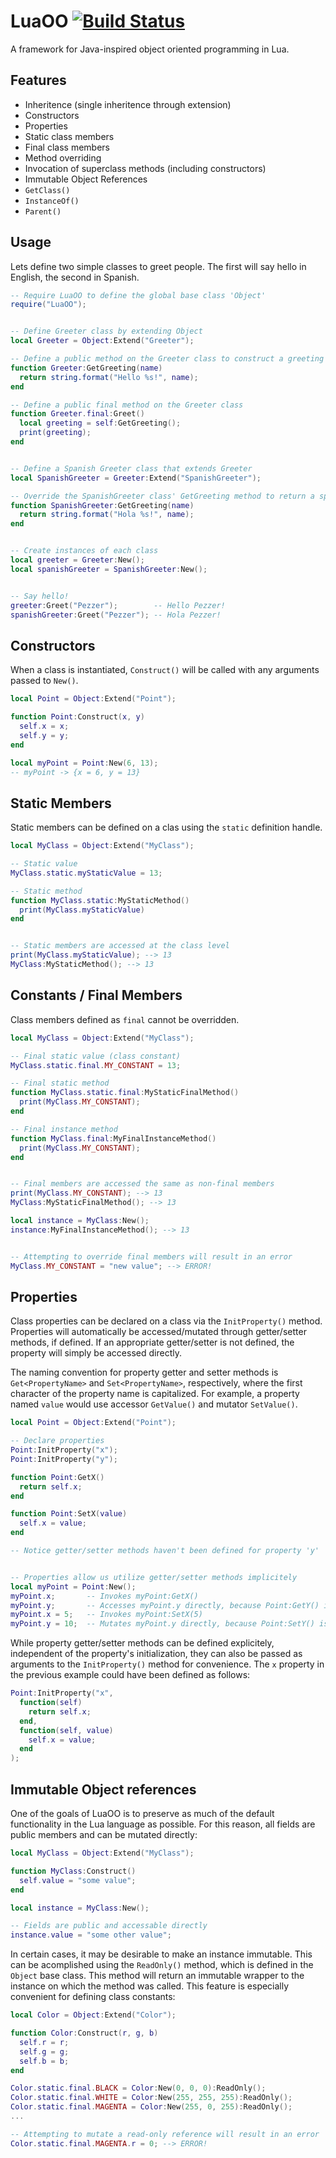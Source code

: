 LuaOO [![Build Status](https://travis-ci.org/Pezzer13/LuaOO.png?branch=master)](https://travis-ci.org/Pezzer13/LuaOO)
=====
A framework for Java-inspired object oriented programming in Lua.

Features
-----------
- Inheritence (single inheritence through extension)
- Constructors
- Properties
- Static class members
- Final class members
- Method overriding
- Invocation of superclass methods (including constructors)
- Immutable Object References
- `GetClass()`
- `InstanceOf()`
- `Parent()`

Usage
-----
Lets define two simple classes to greet people. The first will say hello in English, the second in Spanish.
```Lua
-- Require LuaOO to define the global base class 'Object'
require("LuaOO");


-- Define Greeter class by extending Object
local Greeter = Object:Extend("Greeter");

-- Define a public method on the Greeter class to construct a greeting
function Greeter:GetGreeting(name)
  return string.format("Hello %s!", name);
end

-- Define a public final method on the Greeter class
function Greeter.final:Greet()
  local greeting = self:GetGreeting();
  print(greeting);
end


-- Define a Spanish Greeter class that extends Greeter
local SpanishGreeter = Greeter:Extend("SpanishGreeter");

-- Override the SpanishGreeter class' GetGreeting method to return a spanish greeting
function SpanishGreeter:GetGreeting(name)
  return string.format("Hola %s!", name);
end


-- Create instances of each class
local greeter = Greeter:New();
local spanishGreeter = SpanishGreeter:New();


-- Say hello!
greeter:Greet("Pezzer");        -- Hello Pezzer!
spanishGreeter:Greet("Pezzer"); -- Hola Pezzer!
```


Constructors
------------
When a class is instantiated, `Construct()` will be called with any arguments passed to `New()`.
```Lua
local Point = Object:Extend("Point");

function Point:Construct(x, y)
  self.x = x;
  self.y = y;
end

local myPoint = Point:New(6, 13);
-- myPoint -> {x = 6, y = 13}
```


Static Members
--------------
Static members can be defined on a clas using the `static` definition handle.
```Lua
local MyClass = Object:Extend("MyClass");

-- Static value
MyClass.static.myStaticValue = 13;

-- Static method
function MyClass.static:MyStaticMethod()
  print(MyClass.myStaticValue)
end


-- Static members are accessed at the class level
print(MyClass.myStaticValue); --> 13
MyClass:MyStaticMethod(); --> 13
```

Constants / Final Members
-------------------------
Class members defined as `final` cannot be overridden.
```Lua
local MyClass = Object:Extend("MyClass");

-- Final static value (class constant)
MyClass.static.final.MY_CONSTANT = 13;

-- Final static method
function MyClass.static.final:MyStaticFinalMethod()
  print(MyClass.MY_CONSTANT);
end

-- Final instance method
function MyClass.final:MyFinalInstanceMethod()
  print(MyClass.MY_CONSTANT);
end


-- Final members are accessed the same as non-final members
print(MyClass.MY_CONSTANT); --> 13
MyClass:MyStaticFinalMethod(); --> 13

local instance = MyClass:New();
instance:MyFinalInstanceMethod(); --> 13


-- Attempting to override final members will result in an error
MyClass.MY_CONSTANT = "new value"; --> ERROR!
```

Properties
----------
Class properties can be declared on a class via the `InitProperty()` method. Properties will automatically be
accessed/mutated through getter/setter methods, if defined. If an appropriate getter/setter is not defined, the
property will simply be accessed directly.

The naming convention for property getter and setter methods is `Get<PropertyName>` and `Set<PropertyName>`,
respectively, where the first character of the property name is capitalized. For example, a property named `value`
would use accessor `GetValue()` and mutator `SetValue()`.

```Lua
local Point = Object:Extend("Point");

-- Declare properties
Point:InitProperty("x");
Point:InitProperty("y");

function Point:GetX()
  return self.x;
end

function Point:SetX(value)
  self.x = value;
end

-- Notice getter/setter methods haven't been defined for property 'y'


-- Properties allow us utilize getter/setter methods implicitely 
local myPoint = Point:New();
myPoint.x;       -- Invokes myPoint:GetX()
myPoint.y;       -- Accesses myPoint.y directly, because Point:GetY() is undefined
myPoint.x = 5;   -- Invokes myPoint:SetX(5)
myPoint.y = 10;  -- Mutates myPoint.y directly, because Point:SetY() is undefined
```

While property getter/setter methods can be defined explicitely, independent of the property's initialization,
they can also be passed as arguments to the `InitProperty()` method for convenience. The `x` property in the previous
example could have been defined as follows:


```Lua
Point:InitProperty("x",
  function(self)
    return self.x;
  end,
  function(self, value)
    self.x = value;
  end
);
```


Immutable Object references
---------------------------
One of the goals of LuaOO is to preserve as much of the default functionality in the Lua language as possible. 
For this reason, all fields are public members and can be mutated directly:
```Lua
local MyClass = Object:Extend("MyClass");

function MyClass:Construct()
  self.value = "some value";
end

local instance = MyClass:New();

-- Fields are public and accessable directly
instance.value = "some other value";
```
In certain cases, it may be desirable to make an instance immutable. This can be acomplished using the `ReadOnly()`
method, which is defined in the `Object` base class. This method will return an immutable wrapper to the instance on 
which the method was called. This feature is especially convenient for defining class constants:
```Lua
local Color = Object:Extend("Color");

function Color:Construct(r, g, b)
  self.r = r;
  self.g = g;
  self.b = b;
end

Color.static.final.BLACK = Color:New(0, 0, 0):ReadOnly();
Color.static.final.WHITE = Color:New(255, 255, 255):ReadOnly();
Color.static.final.MAGENTA = Color:New(255, 0, 255):ReadOnly();
...

-- Attempting to mutate a read-only reference will result in an error
Color.static.final.MAGENTA.r = 0; --> ERROR!
```
